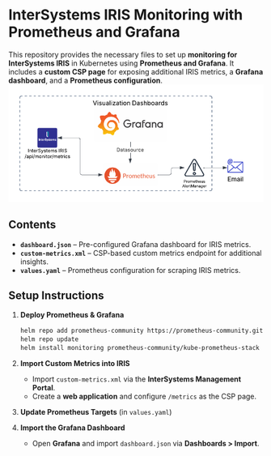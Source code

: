 # InterSystems IRIS Monitoring with Prometheus and Grafana

This repository provides the necessary files to set up **monitoring for InterSystems IRIS** in Kubernetes using **Prometheus and Grafana**. It includes a **custom CSP page** for exposing additional IRIS metrics, a **Grafana dashboard**, and a **Prometheus configuration**.
![Monitoring Architecture](iris-monitoring-diagram.png)


## Contents
- **`dashboard.json`** – Pre-configured Grafana dashboard for IRIS metrics.
- **`custom-metrics.xml`** – CSP-based custom metrics endpoint for additional insights.
- **`values.yaml`** – Prometheus configuration for scraping IRIS metrics.

## Setup Instructions
1. **Deploy Prometheus & Grafana**  
   ```bash
   helm repo add prometheus-community https://prometheus-community.github.io/helm-charts
   helm repo update
   helm install monitoring prometheus-community/kube-prometheus-stack -n monitoring --create-namespace -f values.yaml
   ```

2. **Import Custom Metrics into IRIS**  
   - Import `custom-metrics.xml` via the **InterSystems Management Portal**.
   - Create a **web application** and configure `/metrics` as the CSP page.

3. **Update Prometheus Targets** (in `values.yaml`)  

4. **Import the Grafana Dashboard**  
   - Open **Grafana** and import `dashboard.json` via **Dashboards > Import**.
